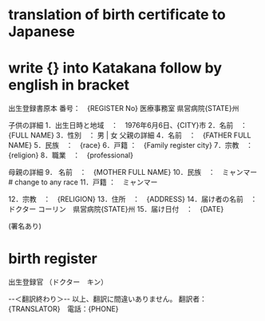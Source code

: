 # translation of birth certificate to Japanese
# write {} into Katakana follow by english in bracket

出生登録書原本
番号：　{REGISTER No}
医療事務室
県営病院{STATE}州



子供の詳細
1．出生日時と地域　：　1976年6月6日、{CITY}市
2．名前　：　{FULL NAME}
3．性別　： 男 | 女
父親の詳細
4．名前　：　{FATHER FULL NAME}
5．民族　：　{race}
6．戸籍 ：　{Family register city}
7．宗教　：　{religion}
8．職業　：　{professional}

母親の詳細
9． 名前　：　{MOTHER FULL NAME}
10．民族　：　ミャンマー  # change to any race
11．戸籍 ：　ミャンマー

12．宗教　：　{RELIGION}
13．住所　：　{ADDRESS}
14．届け者の名前　：　ドクター コーリン　県営病院{STATE}州
15．届け日付　：　{DATE}

  (署名あり)

# birth register
出生登録官
（ドクター　キン）


--＜翻訳終わり＞--
以上、翻訳に間違いありません。
翻訳者：　{TRANSLATOR}　電話：{PHONE}

